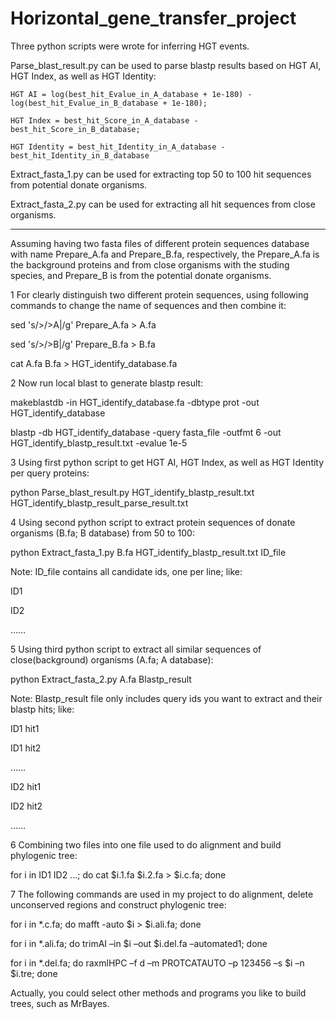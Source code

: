 # Horizontal_gene_transfer_project
Three python scripts were wrote for inferring HGT events. 

Parse_blast_result.py can be used to parse blastp results based on HGT AI, HGT Index, as well as HGT Identity:

    HGT AI = log(best_hit_Evalue_in_A_database + 1e-180) - log(best_hit_Evalue_in_B_database + 1e-180);

    HGT Index = best_hit_Score_in_A_database - best_hit_Score_in_B_database; 

    HGT Identity = best_hit_Identity_in_A_database - best_hit_Identity_in_B_database

Extract_fasta_1.py can be used for extracting top 50 to 100 hit sequences from potential donate organisms.

Extract_fasta_2.py can be used for extracting all hit sequences from close organisms.

-------------------------------------------------------------------------------------------------------------------------------------

Assuming having two fasta files of different protein sequences database with name Prepare_A.fa and Prepare_B.fa, respectively, the Prepare_A.fa is the background proteins and from close organisms with the studing species, and Prepare_B is from the potential donate organisms.  

1 For clearly distinguish two different protein sequences, using following commands to change the name of sequences and then combine it:

sed 's/>/>A|/g' Prepare_A.fa > A.fa

sed 's/>/>B|/g' Prepare_B.fa > B.fa

cat A.fa B.fa > HGT_identify_database.fa

2 Now run local blast to generate blastp result: 

makeblastdb -in HGT_identify_database.fa -dbtype prot -out HGT_identify_database

blastp -db HGT_identify_database -query fasta_file -outfmt 6 -out HGT_identify_blastp_result.txt -evalue 1e-5

3 Using first python script to get HGT AI, HGT Index, as well as HGT Identity per query proteins:

python Parse_blast_result.py HGT_identify_blastp_result.txt HGT_identify_blastp_result_parse_result.txt


4 Using second python script to extract protein sequences of donate organisms (B.fa; B database) from 50 to 100:

python Extract_fasta_1.py B.fa HGT_identify_blastp_result.txt ID_file

Note: ID_file contains all candidate ids, one per line; like:

ID1

ID2

……

5 Using third python script to extract all similar sequences of close(background) organisms (A.fa; A database):

python Extract_fasta_2.py A.fa Blastp_result

Note: Blastp_result file only includes query ids you want to extract and their blastp hits; like:

ID1 hit1

ID1 hit2

……

ID2 hit1

ID2 hit2

……

6 Combining two files into one file used to do alignment and build phylogenic tree:

for i in ID1 ID2 …; do cat $i.1.fa $i.2.fa > $i.c.fa; done

7 The following commands are used in my project to do alignment, delete unconserved regions and construct phylogenic tree:

for i in *.c.fa; do mafft -auto $i > $i.ali.fa; done

for i in *.ali.fa; do trimAI –in $i –out $i.del.fa –automated1; done

for i in *.del.fa; do raxmlHPC –f d –m PROTCATAUTO –p 123456 –s $i –n $i.tre; done

Actually, you could select other methods and programs you like to build trees, such as MrBayes.
